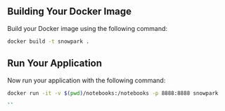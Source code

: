 ## Building Your Docker Image
Build your Docker image using the following command:

```sh
docker build -t snowpark .
```

## Run Your Application
Now run your application with the following command:

```sh
docker run -it -v $(pwd)/notebooks:/notebooks -p 8888:8888 snowpark

``
